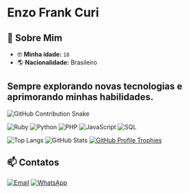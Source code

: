 # Enzo Frank Curi  
## 🌟 Sobre Mim  
- 🤓 **Minha idade:** `18`
- 🌎 **Nacionalidade:** Brasileiro  

## Sempre explorando novas tecnologias e aprimorando minhas habilidades.  

<picture>
  <source media="(prefers-color-scheme: dark)" srcset="https://github.com/C1B3R123/C1B3R123/blob/output/github-snake-darkdots.svg?raw=true">
  <source media="(prefers-color-scheme: light)" srcset="https://github.com/C1B3R123/C1B3R123/blob/output/github-snake-lightdots.svg?raw=true">
  <img alt="GitHub Contribution Snake" src="https://github.com/C1B3R123/C1B3R123/blob/output/dist/github-snake-lightdots.svg?raw=true">
</picture>

![Ruby](https://img.shields.io/badge/Ruby-CC342D?style=for-the-badge&logo=ruby&logoColor=white) ![Python](https://img.shields.io/badge/Python-3776AB?style=for-the-badge&logo=python&logoColor=white) ![PHP](https://img.shields.io/badge/PHP-777BB4?style=for-the-badge&logo=php&logoColor=white) ![JavaScript](https://img.shields.io/badge/JavaScript-F7DF1E?style=for-the-badge&logo=javascript&logoColor=black) ![SQL](https://img.shields.io/badge/SQL-003B57?style=for-the-badge&logo=database&logoColor=white)

<picture >
  <source media="(prefers-color-scheme: dark)" srcset="https://github-readme-stats.vercel.app/api/top-langs/?username=C1B3R123&layout=compact&langs_count=7&theme=dark">
  <source media="(prefers-color-scheme: light)" srcset="https://github-readme-stats.vercel.app/api/top-langs/?username=C1B3R123&layout=compact&langs_count=7&theme=default">
  <img alt="Top Langs" src="https://github-readme-stats.vercel.app/api/top-langs/?username=C1B3R123&layout=compact&langs_count=7&theme=default">
</picture>
<picture>
  <source media="(prefers-color-scheme: dark)" srcset="https://github-readme-stats.vercel.app/api/?username=C1B3R123&show_icons=true&theme=dark">
  <source media="(prefers-color-scheme: light)" srcset="https://github-readme-stats.vercel.app/api/?username=C1B3R123&show_icons=true&theme=default">
  <img alt="GitHub Stats" src="https://github-readme-stats.vercel.app/api/?username=C1B3R123&show_icons=true&theme=default">
</picture>

<a href="https://github.com/C1B3R123/github-profile-trophy">
  <picture>
    <source media="(prefers-color-scheme: dark)" srcset="https://github-profile-trophy.vercel.app/?username=C1B3R123&theme=dark&no-bg=true" />
    <source media="(prefers-color-scheme: light)" srcset="https://github-profile-trophy.vercel.app/?username=C1B3R123&theme=flat" />
    <img alt="GitHub Profile Trophies" src="https://github-profile-trophy.vercel.app/?username=C1B3R123&theme=flat"/>
  </picture>
</a>

## 📫 Contatos
[![Email](https://img.shields.io/badge/Email-Enviar%20Mensagem-red?style=for-the-badge&logo=gmail)](https://mail.google.com/mail/?view=cm&fs=1&to=enzofrankcuri2020@gmail.com&su=Vi%20seu%20GitHub%20e%20tive%20interesse%20em%20seu%20perfil.&body=Olá%20Enzo%20vi%20seu%20Github%20e%20Gostaria%20de%20saber%20mais%20sobre%20seu%20trabalho.)
[![WhatsApp](https://img.shields.io/badge/WhatsApp-Enviar%20Mensagem-25D366?style=for-the-badge&logo=whatsapp)](https://wa.me/5565999362432?text=Olá%20Enzo,%20eu%20vi%20seu%20perfil%20no%20Github%20e%20tive%20interesse%20em%20seu%20trabalho.)
